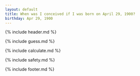 ```yaml
---
layout: default
title: When was I conceived if I was born on April 29, 1900?
birthday: Apr 29, 1900
---
```


{% include header.md %}

{% include guess.md %}

{% include calculate.md %}

{% include safety.md %}

{% include footer.md %}



